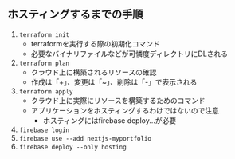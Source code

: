 ## ホスティングするまでの手順
1. `terraform init`
    - terraformを実行する際の初期化コマンド
    - 必要なバイナリファイルなどが可憐度ディレクトリにDLされる
2. `terraform plan`
    - クラウド上に構築されるリソースの確認
    - 作成は「+」、変更は「~」、削除は「-」で表示される
3. `terraform apply`
    - クラウド上に実際にリソースを構築するためのコマンド
    - アプリケーションをホスティングするわけではないので注意
        - ホスティングにはfirebase deploy...が必要
4. `firebase login`
5. `firebase use --add nextjs-myportfolio`
6. `firebase deploy --only hosting`